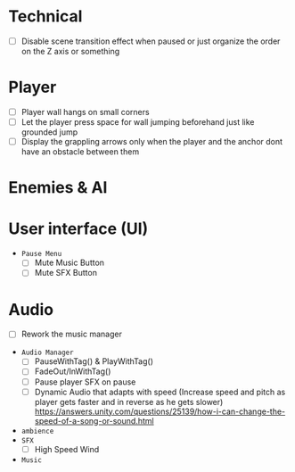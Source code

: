 # Technical
- [ ] Disable scene transition effect when paused or just organize the order on the Z axis or something

# Player
- [ ] Player wall hangs on small corners
- [ ] Let the player press space for wall jumping beforehand just like grounded jump
- [ ] Display the grappling arrows only when the player and the anchor dont have an obstacle between them

# Enemies & AI
# User interface (UI)
- `Pause Menu`
	- [ ] Mute Music Button
	- [ ] Mute SFX Button

# Audio
- [ ] Rework the music manager
- `Audio Manager`
	- [ ] PauseWithTag() & PlayWithTag()
	- [ ] FadeOut/InWithTag()
	- [ ] Pause player SFX on pause
	- [ ] Dynamic Audio that adapts with speed  (Increase speed and pitch as player gets faster and in reverse as he gets slower)
		 https://answers.unity.com/questions/25139/how-i-can-change-the-speed-of-a-song-or-sound.html
- `ambience`
- `SFX`
	- [ ] High Speed Wind
- `Music`
